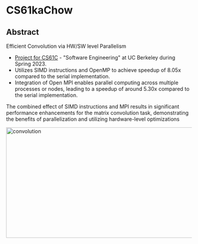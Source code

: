 # CS61kaChow

## Abstract

Efficient Convolution via HW/SW level Parallelism

- [Project for CS61C](https://inst.eecs.berkeley.edu/~cs61c/sp23/projects/proj4/) - "Software Engineering" at UC Berkeley during Spring 2023.
-  Utilizes SIMD instructions and OpenMP to achieve speedup of 8.05x compared to the serial implementation. 
-  Integration of Open MPI enables parallel computing across multiple processes or nodes, leading to a speedup of around 5.30x compared to the serial implementation.

The combined effect of SIMD instructions and MPI results in significant performance enhancements for the matrix convolution task, demonstrating the benefits of parallelization and utilizing hardware-level optimizations

<a href="https://imgbb.com/"><img src="https://ibb.co/KXyGvMC" alt="convolution" border="0" width="600" height="300"></a>
